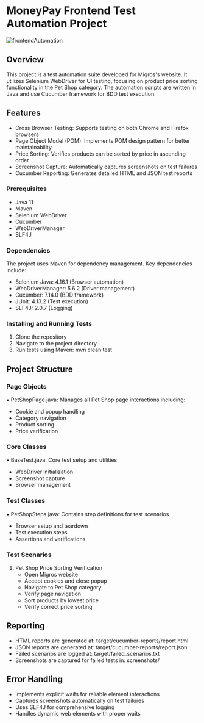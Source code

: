 MoneyPay Frontend Test Automation Project
=====================================
![frontendAutomation](https://github.com/user-attachments/assets/4bab2ffa-46c6-4a1a-a722-128bd01bbb02)

## Overview
This project is a test automation suite developed for Migros's website. It utilizes Selenium WebDriver 
for UI testing, focusing on product price sorting functionality in the Pet Shop category. 
The automation scripts are written in Java and use Cucumber framework for BDD test execution.

## Features
- Cross Browser Testing: Supports testing on both Chrome and Firefox browsers
- Page Object Model (POM): Implements POM design pattern for better maintainability
- Price Sorting: Verifies products can be sorted by price in ascending order
- Screenshot Capture: Automatically captures screenshots on test failures
- Cucumber Reporting: Generates detailed HTML and JSON test reports

### Prerequisites
- Java 11
- Maven
- Selenium WebDriver
- Cucumber
- WebDriverManager
- SLF4J

### Dependencies
The project uses Maven for dependency management. Key dependencies include:
- Selenium Java: 4.16.1 (Browser automation)
- WebDriverManager: 5.6.2 (Driver management)
- Cucumber: 7.14.0 (BDD framework)
- JUnit: 4.13.2 (Test execution)
- SLF4J: 2.0.7 (Logging)

### Installing and Running Tests
1. Clone the repository
2. Navigate to the project directory
3. Run tests using Maven:
   mvn clean test

## Project Structure

### Page Objects
• PetShopPage.java: Manages all Pet Shop page interactions including:
  - Cookie and popup handling
  - Category navigation
  - Product sorting
  - Price verification

### Core Classes
• BaseTest.java: Core test setup and utilities
  - WebDriver initialization
  - Screenshot capture
  - Browser management

### Test Classes
• PetShopSteps.java: Contains step definitions for test scenarios
  - Browser setup and teardown
  - Test execution steps
  - Assertions and verifications

### Test Scenarios
1. Pet Shop Price Sorting Verification
   - Open Migros website
   - Accept cookies and close popup
   - Navigate to Pet Shop category
   - Verify page navigation
   - Sort products by lowest price
   - Verify correct price sorting

## Reporting
- HTML reports are generated at: target/cucumber-reports/report.html
- JSON reports are generated at: target/cucumber-reports/report.json
- Failed scenarios are logged at: target/failed_scenarios.txt
- Screenshots are captured for failed tests in: screenshots/

## Error Handling
- Implements explicit waits for reliable element interactions
- Captures screenshots automatically on test failures
- Uses SLF4J for comprehensive logging
- Handles dynamic web elements with proper waits 

